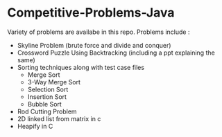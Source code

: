 # Competitive-Problems-Java
Variety of problems are availabe in this repo. Problems include : <br>
* Skyline Problem (brute force and divide and conquer)
* Crossword Puzzle Using Backtracking (including a ppt explaining the same)
* Sorting techniques along with test case files
   * Merge Sort
   * 3-Way Merge Sort
   * Selection Sort
   * Insertion Sort
   * Bubble Sort
* Rod Cutting Problem
* 2D linked list from matrix in c
* Heapify in C
